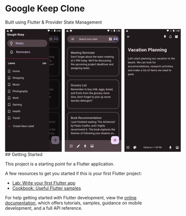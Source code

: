 # Google Keep Clone

Built using Flutter & Provider State Management

<div style="display: flex;">
  <img src="Screenshot_20230713-144531.png" alt="Image 1" style="width: 200px; height: 400px; margin-right: 10px;" />
  <img src="Screenshot_20230713-134928.png" alt="Image 2" style="width: 200px; height: 400px;margin-right: 10px;" />
  <img src="Screenshot_20230713-134918.png" alt="Image 2" style="width: 200px; height: 400px;" />
</div>
## Getting Started

This project is a starting point for a Flutter application.

A few resources to get you started if this is your first Flutter project:

- [Lab: Write your first Flutter app](https://docs.flutter.dev/get-started/codelab)
- [Cookbook: Useful Flutter samples](https://docs.flutter.dev/cookbook)

For help getting started with Flutter development, view the
[online documentation](https://docs.flutter.dev/), which offers tutorials,
samples, guidance on mobile development, and a full API reference.
